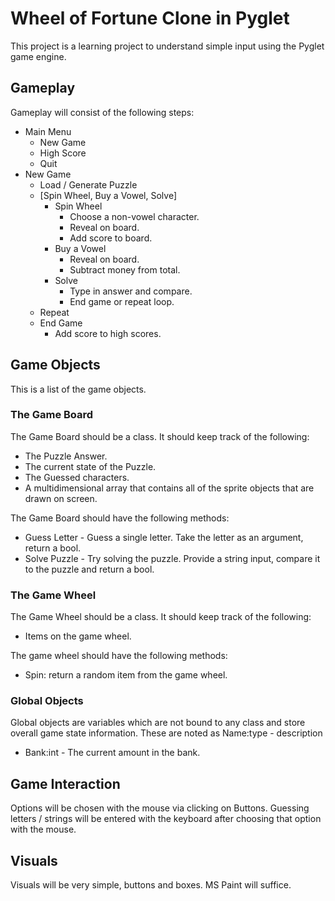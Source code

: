 # Wheel of Fortune Clone in Pyglet
This project is a learning project to understand simple input using the Pyglet game engine.

## Gameplay
Gameplay will consist of the following steps:

- Main Menu
  - New Game
  - High Score
  - Quit
- New Game
  - Load / Generate Puzzle
  - [Spin Wheel, Buy a Vowel, Solve]
    - Spin Wheel
      - Choose a non-vowel character.
      - Reveal on board.
      - Add score to board.
    - Buy a Vowel
      - Reveal on board.
      - Subtract money from total.
    - Solve
      - Type in answer and compare.
      - End game or repeat loop.
  - Repeat
  - End Game
    - Add score to high scores.

## Game Objects
This is a list of the game objects.

### The Game Board
The Game Board should be a class. It should keep track of the following:
- The Puzzle Answer.
- The current state of the Puzzle.
- The Guessed characters.
- A multidimensional array that contains all of the sprite objects that are drawn on screen.

The Game Board should have the following methods:
- Guess Letter - Guess a single letter. Take the letter as an argument, return a bool.
- Solve Puzzle - Try solving the puzzle. Provide a string input, compare it to the puzzle and return a bool.

### The Game Wheel
The Game Wheel should be a class. It should keep track of the following:
- Items on the game wheel.

The game wheel should have the following methods:
- Spin: return a random item from the game wheel.

### Global Objects
Global objects are variables which are not bound to any class and store overall game state information. These are noted as Name:type - description

- Bank:int - The current amount in the bank.

## Game Interaction
Options will be chosen with the mouse via clicking on Buttons. Guessing letters / strings will be entered with the keyboard after choosing that option with the mouse.

## Visuals
Visuals will be very simple, buttons and boxes. MS Paint will suffice.
